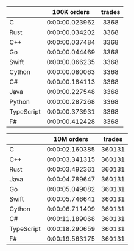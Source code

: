 ||100K orders|trades|
-|:-:|:-:|
|C|0:00:00.023962|3368|
|Rust|0:00:00.034202|3368|
|C++|0:00:00.037484|3368|
|Go|0:00:00.044469|3368|
|Swift|0:00:00.066235|3368|
|Cython|0:00:00.080063|3368|
|C#|0:00:00.184113|3368|
|Java|0:00:00.227548|3368|
|Python|0:00:00.287268|3368|
|TypeScript|0:00:00.373931|3368|
|F#|0:00:00.412428|3368|


||10M orders|trades|
-|:-:|:-:|
|C|0:00:02.160385|360131|
|C++|0:00:03.341315|360131|
|Rust|0:00:03.492361|360131|
|Java|0:00:04.789647|360131|
|Go|0:00:05.049082|360131|
|Swift|0:00:05.746641|360131|
|Cython|0:00:06.711409|360131|
|C#|0:00:11.189068|360131|
|TypeScript|0:00:18.290659|360131|
|F#|0:00:19.563175|360131|


